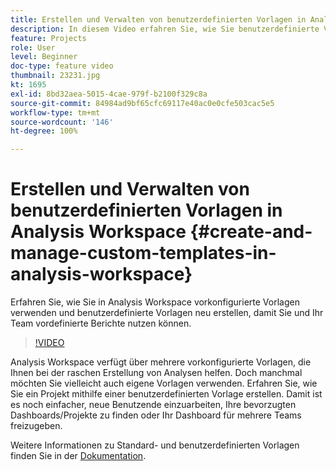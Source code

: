 ```yaml
---
title: Erstellen und Verwalten von benutzerdefinierten Vorlagen in Analysis Workspace
description: In diesem Video erfahren Sie, wie Sie benutzerdefinierte Vorlagen in Analysis Workspace erstellen, damit Sie und Ihr Team mit einem bestimmten Satz an Berichten starten können.
feature: Projects
role: User
level: Beginner
doc-type: feature video
thumbnail: 23231.jpg
kt: 1695
exl-id: 8bd32aea-5015-4cae-979f-b2100f329c8a
source-git-commit: 84984ad9bf65cfc69117e40ac0e0cfe503cac5e5
workflow-type: tm+mt
source-wordcount: '146'
ht-degree: 100%

---
```


# Erstellen und Verwalten von benutzerdefinierten Vorlagen in Analysis Workspace {#create-and-manage-custom-templates-in-analysis-workspace}

Erfahren Sie, wie Sie in Analysis Workspace vorkonfigurierte Vorlagen verwenden und benutzerdefinierte Vorlagen neu erstellen, damit Sie und Ihr Team vordefinierte Berichte nutzen können.

>[!VIDEO](https://video.tv.adobe.com/v/23231/?quality=12&learn=on)

Analysis Workspace verfügt über mehrere vorkonfigurierte Vorlagen, die Ihnen bei der raschen Erstellung von Analysen helfen. Doch manchmal möchten Sie vielleicht auch eigene Vorlagen verwenden. Erfahren Sie, wie Sie ein Projekt mithilfe einer benutzerdefinierten Vorlage erstellen. Damit ist es noch einfacher, neue Benutzende einzuarbeiten, Ihre bevorzugten Dashboards/Projekte zu finden oder Ihr Dashboard für mehrere Teams freizugeben.

Weitere Informationen zu Standard- und benutzerdefinierten Vorlagen finden Sie in der [Dokumentation](https://experienceleague.adobe.com/docs/analytics/analyze/analysis-workspace/build-workspace-project/starter-projects.html?lang=de).

